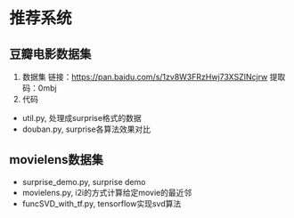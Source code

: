 # 推荐系统
## 豆瓣电影数据集
1. 数据集
链接：https://pan.baidu.com/s/1zv8W3FRzHwj73XSZINcjrw 
提取码：0mbj
2. 代码
- util.py, 处理成surprise格式的数据
- douban.py, surprise各算法效果对比
## movielens数据集
- surprise_demo.py, surprise demo
- movielens.py, i2i的方式计算给定movie的最近邻
- funcSVD_with_tf.py, tensorflow实现svd算法
